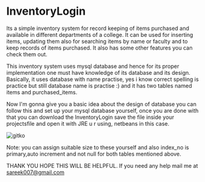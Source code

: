 # InventoryLogin
Its a simple inventory system for record keeping of items purchased and available in different departments of a college. It can be used for inserting items, updating them also for searching items by name or faculty and to keep records of items purchased. It also has some other features you can check them out.



This inventory system uses mysql database and hence for its proper implementation one must have knowledge of its database and its design.
Basically, it uses database with name practise, yes i know correct spelling is practice but still database name is practise :) and it 
has two tables named items and purchased_items.


Now  I'm gonna give you a basic idea about the design of database you can follow this and set up your mysql database 
yourself, once you are done with that you can download the InventoryLogin save the file inside your projectsfile and open
it with JRE u r using, netbeans in this case.

![gitko](https://user-images.githubusercontent.com/16555225/28185084-b86e7b72-6835-11e7-9052-5aa5419f87c4.png)




Note: you can assign suitable size to these yourself and also index_no is primary,auto increment and not null for both tables mentioned above.

THANK YOU HOPE THIS WILL BE HELPFUL.
If you need any help mail me at sareek007@gmail.com
